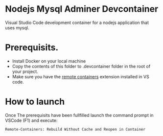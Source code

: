 # Nodejs Mysql Adminer Devcontainer

Visual Studio Code development container for a nodejs application that uses mysql.

# Prerequisits.

* Install Docker on your local machine
* Copy the contents of this folder to .devcontainer folder in the root of your project.
* Make sure you have the [remote containers](https://marketplace.visualstudio.com/items?itemName=ms-vscode-remote.remote-containers) extension installed in VS code.

# How to launch
Once The prerequisits have been fullfilled launch the command prompt in VSCode (F1) and execute:
```
Remote-Containers: Rebuild Without Cache and Reopen in Container
```